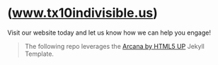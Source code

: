 # (www.tx10indivisible.us)
Visit our website today and let us know how we can help you engage!
> The following repo leverages the [Arcana by HTML5 UP](https://html5up.net/arcana) Jekyll Template.
